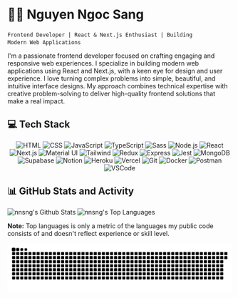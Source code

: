 <h1>🏄‍♂️ Nguyen Ngoc Sang</h1>

<code>Frontend Developer | React & Next.js Enthusiast | Building Modern Web Applications</code>

<p>
  I'm a passionate frontend developer focused on crafting engaging and responsive web experiences. I
  specialize in building modern web applications using React and Next.js, with a keen eye for design
  and user experience. I love turning complex problems into simple, beautiful, and intuitive
  interface designs. My approach combines technical expertise with creative problem-solving to
  deliver high-quality frontend solutions that make a real impact.
</p>

<div>
  <h2>💻 Tech Stack</h2>

  <div align="center">
    <img src="https://img.shields.io/badge/HTML-E34F26?style=for-the-badge&logo=html5&logoColor=white" alt="HTML" />
    <img src="https://img.shields.io/badge/CSS-663399?style=for-the-badge&logo=css&logoColor=white" alt="CSS" />
    <img src="https://img.shields.io/badge/JavaScript-F7DF1E?style=for-the-badge&logo=javascript&logoColor=black" alt="JavaScript" />
    <img src="https://img.shields.io/badge/TypeScript-3178C6?style=for-the-badge&logo=typescript&logoColor=white" alt="TypeScript" />
    <img src="https://img.shields.io/badge/Sass-CC6699?style=for-the-badge&logo=sass&logoColor=white" alt="Sass" />
    <img src="https://img.shields.io/badge/Node.js-5FA04E?style=for-the-badge&logo=node.js&logoColor=white" alt="Node.js" />
    <img src="https://img.shields.io/badge/React-61DAFB?style=for-the-badge&logo=react&logoColor=black" alt="React" />
    <img src="https://img.shields.io/badge/Next.js-000000?style=for-the-badge&logo=next.js&logoColor=white" alt="Next.js" />
    <img src="https://img.shields.io/badge/Material_UI-007FFF?style=for-the-badge&logo=mui&logoColor=white" alt="Material UI" />
    <img src="https://img.shields.io/badge/Tailwind_CSS-06B6D4?style=for-the-badge&logo=tailwind-css&logoColor=white" alt="Tailwind" />
    <img src="https://img.shields.io/badge/Redux-764ABC?style=for-the-badge&logo=redux&logoColor=white" alt="Redux" />
    <img src="https://img.shields.io/badge/Express.js-000000?style=for-the-badge&logo=express&logoColor=white" alt="Express" />
    <img src="https://img.shields.io/badge/Jest-C21325?style=for-the-badge&logo=jest&logoColor=white" alt="Jest" />
    <img src="https://img.shields.io/badge/MongoDB-47A248?style=for-the-badge&logo=mongodb&logoColor=white" alt="MongoDB" />
    <img src="https://img.shields.io/badge/Supabase-3FCF8E?style=for-the-badge&logo=supabase&logoColor=white" alt="Supabase" />
    <img src="https://img.shields.io/badge/Notion-000000?style=for-the-badge&logo=notion&logoColor=white" alt="Notion" />
    <img src="https://img.shields.io/badge/Heroku-430098?style=for-the-badge&logo=heroku&logoColor=white" alt="Heroku" />
    <img src="https://img.shields.io/badge/Vercel-000000?style=for-the-badge&logo=vercel&logoColor=white" alt="Vercel" />
    <img src="https://img.shields.io/badge/Git-F05032?style=for-the-badge&logo=git&logoColor=white" alt="Git" />
    <img src="https://img.shields.io/badge/Docker-2496ED?style=for-the-badge&logo=docker&logoColor=white" alt="Docker" />
    <img src="https://img.shields.io/badge/Postman-FF6C37?style=for-the-badge&logo=postman&logoColor=white" alt="Postman" />
    <img src="https://img.shields.io/badge/Visual_Studio_Code-007ACC?style=for-the-badge&logo=visual-studio-code&logoColor=white" alt="VSCode" />
  </div>
</div>

<div>
  <h2>📊 GitHub Stats and Activity</h2>

  <div>
    <picture>
      <source media="(prefers-color-scheme: dark)" srcset="https://denvercoder1-github-readme-stats.vercel.app/api/?username=nnsng&show_icons=true&include_all_commits=true&count_private=true&theme=tokyonight&bg_color=0000&rank_icon=github&hide_border=true" />
      <source media="(prefers-color-scheme: light), (prefers-color-scheme: no-preference)" srcset="https://denvercoder1-github-readme-stats.vercel.app/api/?username=nnsng&show_icons=true&include_all_commits=true&count_private=true&theme=default&rank_icon=github&hide_border=true" />
      <img src="https://denvercoder1-github-readme-stats.vercel.app/api/?username=nnsng&show_icons=true&include_all_commits=true&count_private=true&theme=tokyonight&bg_color=0000&rank_icon=github&hide_border=true" height="192px" alt="nnsng's Github Stats" />
    </picture>
    <picture>
      <source media="(prefers-color-scheme: dark)" srcset="https://denvercoder1-github-readme-stats.vercel.app/api/top-langs/?username=nnsng&langs_count=8&layout=compact&theme=tokyonight&bg_color=0000&hide_border=true&hide=Jupyter%20Notebook,Roff" />
      <source media="(prefers-color-scheme: light), (prefers-color-scheme: no-preference)" srcset="https://denvercoder1-github-readme-stats.vercel.app/api/top-langs/?username=nnsng&langs_count=8&layout=compact&theme=default&hide_border=true&hide=Jupyter%20Notebook,Roff" />
      <img src="https://denvercoder1-github-readme-stats.vercel.app/api/top-langs/?username=nnsng&langs_count=8&layout=compact&theme=tokyonight&bg_color=0000&hide_border=true&hide=Jupyter%20Notebook,Roff" height="192px" alt="nnsng's Top Languages" />
    </picture>
  </div>

  <p>
    <b>Note:</b> Top languages is only a metric of the languages my public code consists of and doesn't reflect experience or skill level.
  </p>

  <!-- <img src="https://github-readme-activity-graph.vercel.app/graph/?username=nnsng&theme=tokyo-night&hide_border=true" alt="nnsng's Activity Graph" /> -->

  <picture>
    <source media="(prefers-color-scheme: dark)" srcset="https://github.com/nnsng/nnsng/blob/snake/github-snake-dark.svg" />
    <source media="(prefers-color-scheme: light), (prefers-color-scheme: no-preference)" srcset="https://github.com/nnsng/nnsng/blob/snake/github-snake.svg" />
    <img src="https://github.com/nnsng/nnsng/blob/snake/github-snake-dark.svg" alt="github-snake" />
  </picture>
</div>
